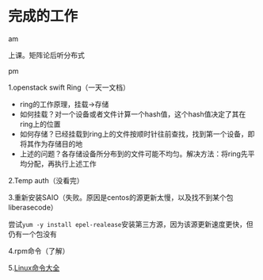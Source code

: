 # 完成的工作

am

上课。矩阵论后听分布式

pm

1.openstack swift Ring（一天一文档）

- ring的工作原理，挂载->存储
- 如何挂载？对一个设备或者文件计算一个hash值，这个hash值决定了其在ring上的位置
- 如何存储？已经挂载到ring上的文件按顺时针往前查找，找到第一个设备，即将其作为存储目的地
- 上述的问题？各存储设备所分布到的文件可能不均匀。解决方法：将ring先平均分配，再执行上述工作

2.Temp auth（没看完）

3.重新安装SAIO（失败。原因是centos的源更新太慢，以及找不到某个包liberasecode）

尝试`yum -y install epel-realease`安装第三方源，因为该源更新速度更快，但仍有一个包没有

4.rpm命令（了解）

5.[Linux命令大全](man.linuxde.net)